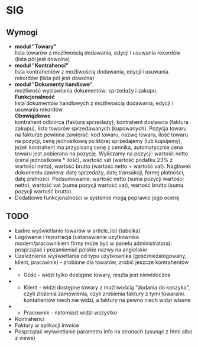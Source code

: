SIG
===
Wymogi
------
* **moduł "Towary"**  
  lista towarów z możliwością dodawania, edycji i usuwania rekordów (lista pól jest dowolna)
* **moduł "Kontrahenci"**  
  lista kontrahentów z możliwością dodawania, edycji i usuwania rekordów (lista pól jest dowolna)
* **moduł "Dokumenty handlowe"**  
  możliwość wystawiania dokumentów: sprzedaży i zakupu.  
  **Funkcjonalność**  
  lista dokumentów handlowych z możliwością dodawania, edycji i usuwania rekordów.  
  **Obowiązkowe**  
  kontrahent odbiorca (faktura sprzedaży), kontrahent dostawca (faktura zakupu), lista towarów sprzedawanych (kupowanych). Pozycja towaru na fakturze powinna zawierać: kod towaru, nazwę towaru, ilość towaru na pozycji, cenę jednostkową po której sprzedajemy (lub kupujemy), jeżeli kontrahent ma przypisaną cenę z cennika, automatycznie cena towaru jest pobierana na pozycję. Wyliczamy na pozycji: wartość netto (cena jednostkowa * ilość), wartość vat (wartość podatku 23% z wartości netto), wartość brutto (wartość netto + wartość vat). Nagłówek dokumentu zawiera: datę sprzedaży, datę transakcji, formę płatności, datę płatności. Podsumowanie: wartość netto (suma pozycji wartości netto), wartość vat (suma pozycji wartość vat), wartość brutto (suma pozycji wartość brutto).
* Dodatkowe funkcjonalności w systemie mogą poprawić jego ocenę

TODO
----

* Ładne wyświetlanie towarów w article_list (tabelka)
* Logowanie i rejestracja (ustanawianie uzytkownika modem/pracownikiem firmy może być w panelu administratora): posprzątać i pozamieniać polskie nazwy na angielskie
* Uzależnienie wyświetlania od typu użytkownika (gość/niezalogowany, klient, pracownik) - zrobione dla towarów, zrobić jeszcze kontrahentów
* * Gość - widzi tylko dostępne towary, reszta jest niewidoczna
* * Klient - widzi dostępne towary z możliwością "dodania do koszyka", czyli złożenia zamówienia, czyli zrobienia faktury z tymi towarami.
kontahentów niech nie widzi, a faktury na pewno niech widzi własne
* * Pracownik -  natomiast widzi wszystko
* Kontrahenci
* Faktury w aplikacji invoice
* Posprzątać wyświetlanie parametru info na stronach (usunąć z html albo z views)
